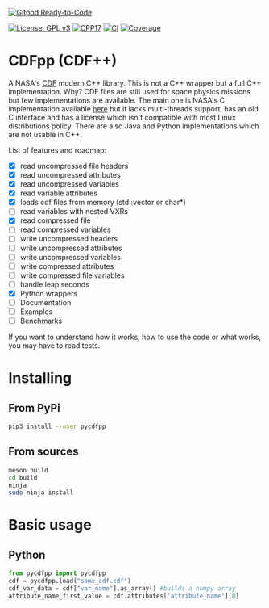 [![Gitpod Ready-to-Code](https://img.shields.io/badge/Gitpod-Ready--to--Code-blue?logo=gitpod)](https://gitpod.io/#https://github.com/SciQLop/CDFpp) 

[![License: GPL v3](https://img.shields.io/badge/License-GPLv3-blue.svg)](https://www.gnu.org/licenses/gpl-3.0)
[![CPP17](https://img.shields.io/badge/Language-C++17-blue.svg)]()
[![CI](https://github.com/SciQLop/CDFpp/workflows/C//C++%20CI/badge.svg)](https://github.com/SciQLop/CDFpp/actions?query=workflow%3A%22C%2FC%2B%2B+CI%22)
[![Coverage](https://codecov.io/gh/SciQLop/CDFpp/coverage.svg?branch=master)](https://codecov.io/gh/SciQLop/CDFpp/branch/master)

# CDFpp (CDF++)
A NASA's [CDF](https://cdf.gsfc.nasa.gov/) modern C++ library. 
This is not a C++ wrapper but a full C++ implementation.
Why? CDF files are still used for space physics missions but few implementations are available.
The main one is NASA's C implementation available [here](https://cdf.gsfc.nasa.gov/) but it lacks multi-threads support, has an old C interface and has a license which isn't compatible with most Linux distributions policy.
There are also Java and Python implementations which are not usable in C++.

List of features and roadmap:

- [x] read uncompressed file headers
- [x] read uncompressed attributes
- [x] read uncompressed variables
- [x] read variable attributes
- [x] loads cdf files from memory (std::vector<char> or char*)
- [ ] read variables with nested VXRs
- [x] read compressed file
- [ ] read compressed variables
- [ ] write uncompressed headers
- [ ] write uncompressed attributes
- [ ] write uncompressed variables
- [ ] write compressed attributes
- [ ] write compressed file variables
- [ ] handle leap seconds
- [x] Python wrappers
- [ ] Documentation
- [ ] Examples
- [ ] Benchmarks

If you want to understand how it works, how to use the code or what works, you may have to read tests.

# Installing

## From PyPi

```bash
pip3 install --user pycdfpp
```

## From sources

```bash
meson build
cd build
ninja
sudo ninja install
```

# Basic usage

## Python

```python
from pycdfpp import pycdfpp
cdf = pycdfpp.load("some_cdf.cdf")
cdf_var_data = cdf["var_name"].as_array() #builds a numpy array
attribute_name_first_value = cdf.attributes['attribute_name'][0]
```
